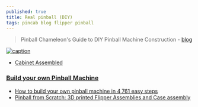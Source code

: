 ```yaml
---
published: true
title: Real pinball (DIY)
tags: pincab blog flipper pinball
---
```

> Pinball Chameleon's Guide to DIY Pinball Machine Construction  - [blog](http://pinballchameleon.blogspot.com/2012/12/the-modern-firepower-pinball-project_20.html)

[![caption](https://imgix.bustle.com/uploads/image/2021/12/15/32f3a8ac-6637-4e57-8754-cde948944214-pinball-cropped.jpg?w=2000&h=1090&fit=crop&crop=focalpoint&auto=format%2Ccompress&q=50&fp-x=0.6387&fp-y=0.4076&blend=000000&blendAlpha=45&blendMode=normal&dpr=2)](https://www.inverse.com/input/culture/homebrew-pinball-expo-2021)

- [Cabinet Assembled](http://pinballchameleon.blogspot.com/2013/01/the-modern-firepower-pinball-project_2906.html)

### [Build your own Pinball Machine](https://pinballmakers.com/wiki/index.php?title=Main_Page)

- [How to build your own pinball machine in 4,761 easy steps](https://www.inverse.com/input/culture/homebrew-pinball-expo-2021)
- [Pinball from Scratch: 3D printed Flipper Assemblies and Case assembly](https://www.youtube.com/watch?v=QSe4ZymXoos)